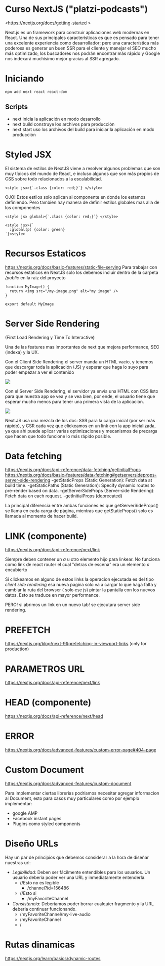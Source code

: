 # Curso NextJS ("platzi-podcasts")

<https://nextjs.org/docs/getting-started >

Next.js es un framework para construir aplicaciones web modernas en React. Una de sus principales características es que es pensado para tener una excelente experiencia como desarrollador; pero una característica más poderosa es generar un buen SSR para el cliente y manejar el SEO mucho más optimizado, los buscadores nos podrán encontrar más rápido y Google nos indexará muchísimo mejor gracias al SSR agregado.

# Iniciando

```
npm add next react react-dom
```

## Scripts

- next inicia la aplicación en modo desarrollo
- next build construye los archivos para producción
- next start uso los archivos del build para iniciar la aplicación en modo producción

# Styled JSX

El sistema de estilos de NextJS viene a resolver algunos problemas que son muy típicos del mundo de React, e incluso algunos que son más propios de CSS sobre todo relacionados a la escalabilidad.

```
<style jsx>{`.class {color: red;}`} </style>
```

OJO! Estos estilos solo aplican al componente en donde los estamos definiendo. Pero tambien hay manera de definir estilos globales mas alla de los componentes

```
<style jsx global>{`.class {color: red;}`} </style>

<style jsx>{`
  :global(p) {color: green}
`}<style>
```

# Recursos Estaticos

<https://nextjs.org/docs/basic-features/static-file-serving>
Para trabajar con recursos estaticos en NextJS solo los debemos incluir dentro de la carpeta _/public_ en la raiz del proyecto

```
function MyImage() {
  return <img src="/my-image.png" alt="my image" />
}

export default MyImage
```

# Server Side Rendering

(First Load Rendering y Time To Interactive)

Una de las features mas importantes de next que mejora performance, SEO (indexa) y la UX.

Con el Client Side Rendering el server manda un HTML vacío, y tenemos que descargar toda la aplicación (JS) y esperar que haga lo suyo para poder empezar a ver el contenido

![](https://raw.githubusercontent.com/MineiToshio/CursosPlatzi/master/Curso%20de%20Next.js/img/client-side-rendering.png)

Con el Server Side Rendering, el servidor ya envía una HTML con CSS listo para que nuestra app se vea y se vea bien, por ende, el usuario tiene que esperar mucho menos para tener una primera vista de la aplicación.

![](https://raw.githubusercontent.com/MineiToshio/CursosPlatzi/master/Curso%20de%20Next.js/img/server-side-rendering.png)

Next.JS usa una mezcla de los dos: SSR para la carga inicial (por ser más rápido), y CSR cada vez que clickeamos en un link con la app inicializada, ya que ahí puede aplicar varias optimizaciones y mecanismos de precarga que hacen que todo funcione lo más rápido posible.

# Data fetching

<https://nextjs.org/docs/api-reference/data-fetching/getInitialProps>
<https://nextjs.org/docs/basic-features/data-fetching#getserversideprops-server-side-rendering>
-getStaticProps (Static Generation): Fetch data at build time.
-getStaticPaths (Static Generation): Specify dynamic routes to pre-render based on data.
-getServerSideProps (Server-side Rendering): Fetch data on each request.
-getInitialProps (deprecated)

La principal diferencia entre ambas funciones es que getServerSideProps() se llama en cada carga de página, mientras que getStaticProps() solo es llamada al momento de hacer build.

# LINK (componente)

<https://nextjs.org/docs/api-reference/next/link>

Siempre deben contener un _a_ u otro elemento hijo para linkear. No funciona como link de react router el cual "detras de escena" era un elemento _a_ encubierto

Si clickeamos en alguno de estos links la operacion ejecutada es del tipo _client side rendering_ esa nueva pagina solo va a cargar lo que haga falta y cambiar la ruta del browser ( solo ese js) pintar la pantalla con los nuevos datos. Esto se traduce en mayor performance.

PERO! si abrimos un link en un nuevo tab! se ejecutara server side rendering.

# PREFETCH

<https://nextjs.org/blog/next-9#prefetching-in-viewport-links> (only for production)

# PARAMETROS URL

<https://nextjs.org/docs/api-reference/next/link>

# HEAD (componente)

<https://nextjs.org/docs/api-reference/next/head>

# ERROR

<https://nextjs.org/docs/advanced-features/custom-error-page#404-page>

# Custom Document

<https://nextjs.org/docs/advanced-features/custom-document>

Para implementar ciertas librerias podriamos necesitar agregar informacion al Document, esto para casos muy particulares como por ejemplo implementar:

- google AMP
- Facebook instant pages
- Plugins como styled components

# Diseño URLs

Hay un par de principios que debemos considerar a la hora de diseñar nuestras url:

- _Legibilidad_: Deben ser fácilmente entendibles para los usuarios. Un usuario deberia poder ver una URL y inmediatamente entenderla.
  - //Esto no es legible
    - /channel?id=156486
  - //Esto si
    - /myFavoriteChannel
- _Consistencia_: Deberíamos poder borrar cualquier fragmento y la URL deberia continuar funcionando.
  - /myFavoriteChannel/my-live-audio
  - /myFavoriteChannel
  - /

# Rutas dinamicas

<https://nextjs.org/learn/basics/dynamic-routes>
